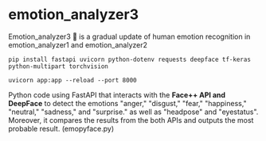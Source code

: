 # emotion_analyzer3
Emotion_analyzer3  🤖 is a gradual update of human emotion recognition  in emotion_analyzer1 and emotion_analyzer2 

`pip install fastapi uvicorn python-dotenv requests deepface tf-keras python-multipart torchvision`

`uvicorn app:app --reload --port 8000`

Python code using FastAPI that interacts with the **Face++ API and DeepFace** to detect the emotions "anger," "disgust," "fear," "happiness," "neutral," "sadness," and "surprise." as well as "headpose" and "eyestatus". Moreover, it compares the results from the both APIs and outputs the most probable result. (emopyface.py)